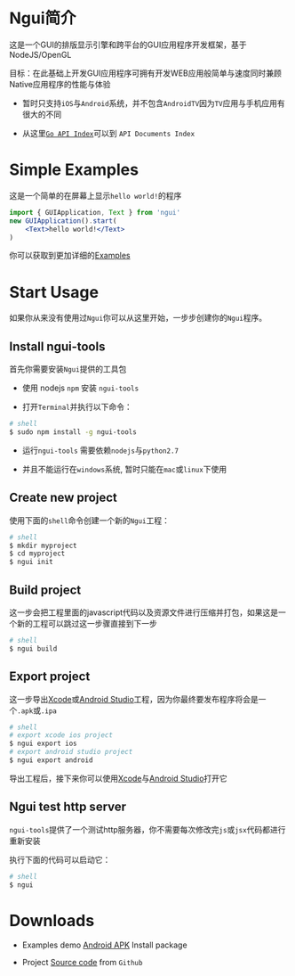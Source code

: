 Ngui简介
===============

这是一个GUI的排版显示引擎和跨平台的GUI应用程序开发框架，基于NodeJS/OpenGL

目标：在此基础上开发GUI应用程序可拥有开发WEB应用般简单与速度同时兼顾Native应用程序的性能与体验

* 暂时只支持`iOS`与`Android`系统，并不包含`AndroidTV`因为`TV`应用与手机应用有很大的不同

* 从这里[`Go API Index`](http://nodegui.org/doc/)可以到 `API Documents Index`

# Simple Examples

这是一个简单的在屏幕上显示`hello world!`的程序

```jsx
import { GUIApplication, Text } from 'ngui'
new GUIApplication().start(
	<Text>hello world!</Text>
)
```

你可以获取到更加详细的[Examples]

# Start Usage

如果你从来没有使用过`Ngui`你可以从这里开始，一步步创建你的`Ngui`程序。

## Install ngui-tools

首先你需要安装`Ngui`提供的工具包

* 使用 nodejs `npm` 安装 `ngui-tools`

* 打开`Terminal`并执行以下命令：

```sh
# shell
$ sudo npm install -g ngui-tools

```
	
* 运行`ngui-tools` 需要依赖`nodejs`与`python2.7`

* 并且不能运行在`windows`系统, 暂时只能在`mac`或`linux`下使用

## Create new project

使用下面的`shell`命令创建一个新的`Ngui`工程：

```sh
# shell
$ mkdir myproject
$ cd myproject
$ ngui init
```

## Build project

这一步会把工程里面的javascript代码以及资源文件进行压缩并打包，如果这是一个新的工程可以跳过这一步骤直接到下一步

```sh
# shell
$ ngui build
```

## Export project

这一步导出[Xcode]或[Android Studio]工程，因为你最终要发布程序将会是一个`.apk`或`.ipa`

```sh
# shell
# export xcode ios project
$ ngui export ios
# export android studio project
$ ngui export android
```

导出工程后，接下来你可以使用[Xcode]与[Android Studio]打开它


## Ngui test http server

`ngui-tools`提供了一个测试http服务器，你不需要每次修改完`js`或`jsx`代码都进行重新安装

执行下面的代码可以启动它：

```sh
# shell
$ ngui
```

# Downloads

* Examples demo [Android APK] Install package

* Project [Source code] from `Github`


[Examples]: https://github.com/louis-tru/ngui/tree/master/demo
[Xcode]: https://developer.apple.com/library/content/documentation/IDEs/Conceptual/AppDistributionGuide/ConfiguringYourApp/ConfiguringYourApp.html
[Android Studio]: https://developer.android.com/studio/projects/create-project.html
[Android APK]: https://github.com/louis-tru/ngui/releases/download/v0.1.0/examples-release.apk
[NPM]: https://www.npmjs.com/package/ngui-tools
[Source code]: https://github.com/louis-tru/ngui


<script>
	<!--
	var language = (navigator.browserLanguage || navigator.language).toLowerCase();
	var isLanguageCn = language.indexOf('cn') >= 0;
	var isPageCn = location.href.indexOf('README-cn') >=0;
	var isHtml = typeof src == 'string'; // html page will have a src variable

	if ( isLanguageCn ) { // cn
		if ( !isPageCn ) { // goto to cn
			location.href = isHtml ? 'README-cn.html' : 'README-cn.md';
		}
	} else { // en
		if ( isPageCn ) { // goto to en
			location.href = isHtml ? 'README.html' : 'README.md';
		}
	}
	-->
</script>

